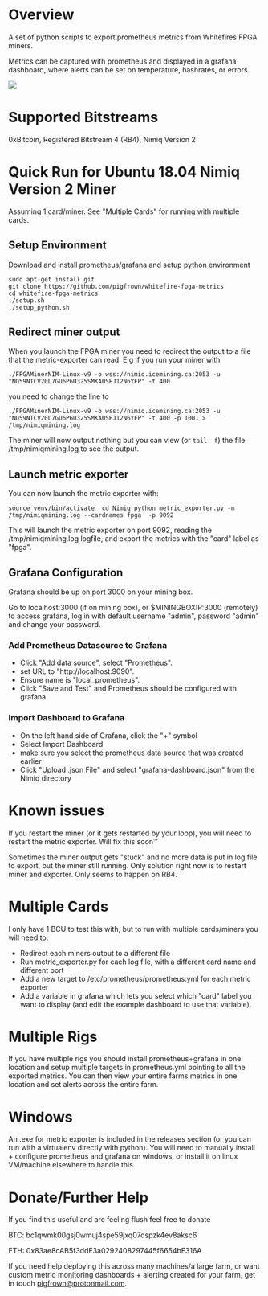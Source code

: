 # Overview

A set of python scripts to export prometheus metrics from Whitefires FPGA miners.

Metrics can be captured with prometheus and displayed in a grafana dashboard, where alerts can be set on temperature, hashrates, or errors.

![](example.gif)

# Supported Bitstreams

0xBitcoin, Registered Bitstream 4 (RB4), Nimiq Version 2

# Quick Run for Ubuntu 18.04 Nimiq Version 2 Miner 

Assuming 1 card/miner. See "Multiple Cards" for running with multiple cards.

## Setup Environment

Download and install prometheus/grafana and setup python environment

```
sudo apt-get install git
git clone https://github.com/pigfrown/whitefire-fpga-metrics
cd whitefire-fpga-metrics
./setup.sh
./setup_python.sh
```

## Redirect miner output 

When you launch the FPGA miner you need to redirect the output to a file that the metric-exporter can read. E.g if you run your miner with

`
./FPGAMinerNIM-Linux-v9 -o wss://nimiq.icemining.ca:2053 -u "NQ59NTCV20L7GU6P6U325SMKA0SEJ12N6YFP" -t 400 
`

you need to change the line to 

`
./FPGAMinerNIM-Linux-v9 -o wss://nimiq.icemining.ca:2053 -u "NQ59NTCV20L7GU6P6U325SMKA0SEJ12N6YFP" -t 400 -p 1001 > /tmp/nimiqmining.log
`

The miner will now output nothing but you can view (or `tail -f`) the file /tmp/nimiqmining.log to see the output.

## Launch metric exporter

You can now launch the metric exporter with:

`
source venv/bin/activate 
cd Nimiq
python metric_exporter.py -m /tmp/nimiqmining.log --cardnames fpga  -p 9092
`

This will launch the metric exporter on port 9092, reading the /tmp/nimiqmining.log logfile, and export the metrics with the "card" label as "fpga". 

## Grafana Configuration

Grafana should be up on port 3000 on your mining box.

Go to localhost:3000 (if on mining box), or $MININGBOXIP:3000 (remotely) to access  grafana, log in with default username "admin", password "admin" and change your password.

### Add Prometheus Datasource to Grafana

* Click "Add data source", select "Prometheus".
* set URL to "http://localhost:9090".
* Ensure name is "local_prometheus".
* Click "Save and Test" and Prometheus should be configured with grafana

### Import Dashboard to Grafana

* On the left hand side of Grafana, click the "+" symbol
* Select Import Dashboard
* make sure you select the prometheus data source that was created earlier
* Click "Upload .json File" and select "grafana-dashboard.json" from the Nimiq directory

# Known issues

If you restart the miner (or it gets restarted by your loop), you will need to restart the metric exporter. Will fix this soon™

Sometimes the miner output gets "stuck" and no more data is put in log file to export, but the miner still running. Only solution right now is to restart miner and exporter. Only seems to happen on RB4.

# Multiple Cards

I only have 1 BCU to test this with, but to run with multiple cards/miners you will need to:

* Redirect each miners output to a different file
* Run metric_exporter.py for each log file, with a different card name and different port
* Add a new target to /etc/prometheus/prometheus.yml for each metric exporter
* Add a variable in grafana which lets you select which "card" label you want to display (and edit the example dashboard to use that variable).

# Multiple Rigs

If you have multiple rigs you should install prometheus+grafana in one location and setup multiple targets in prometheus.yml pointing to all the exported metrics. You can then view your entire farms metrics in one location and set alerts across the entire farm.

# Windows

An .exe for metric exporter is included in the releases section (or you can run with a virtualenv directly with python). You will need to manually install + configure prometheus and grafana on windows, or install it on linux VM/machine elsewhere to handle this.

# Donate/Further Help

If you find this useful and are feeling flush feel free to donate 

BTC: bc1qwmk00gsj0wmuj4spe59jxq07dspzk4ev8aksc6

ETH: 0x83ae8cAB5f3ddF3a0292408297445f6654bF316A

If you need help deploying this across many machines/a large farm, or want custom metric monitoring dashboards + alerting created for your farm, get in touch pigfrown@protonmail.com.

